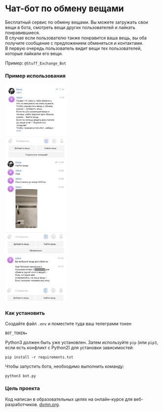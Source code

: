 # Чат-бот по обмену вещами

Бесплатный сервис по обмену вещами. Вы можете загружать свои вещи в бота, смотреть вещи других пользователей и лайкать понравившиеся.</br>
В случае если пользователю также понравится ваша вещь, вы оба получите сообщение с предложением обменяться и контактами.</br>
В первую очередь пользователь видит вещи тех пользователей, которые лайкали его вещи.</br>

Пример: `@Stuff_Exchange_Bot`

### Пример использования

<img src="screenshots/3.png" alt="start" width="200"></br>
<img src="screenshots/2.png" alt="change" width="200"></br>
<img src="screenshots/1.png" alt="like" width="200">

### Как установить

Создайте файл `.env` и поместите туда ваш телеграмм токен
```
BOT_TOKEN=
```

Python3 должен быть уже установлен. 
Затем используйте `pip` (или `pip3`, если есть конфликт с Python2) для установки зависимостей:
```
pip install -r requirements.txt
```

Чтобы запустить бота, необходимо выполнить команду:
```
python3 bot.py
```

### Цель проекта

Код написан в образовательных целях на онлайн-курсе для веб-разработчиков. [dvmn.org](https://dvmn.org/).
